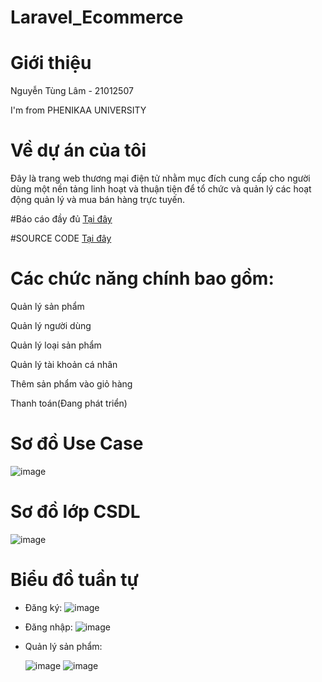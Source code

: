 # Laravel_Ecommerce

# Giới thiệu
Nguyễn Tùng Lâm - 21012507

I'm from PHENIKAA UNIVERSITY

# Về dự án của tôi
Đây là trang web thương mại điện tử nhằm mục đích cung cấp cho người dùng một nền tảng linh hoạt và thuận tiện để tổ chức và quản lý các hoạt động quản lý và mua bán hàng trực tuyến.

#Báo cáo đầy đủ
[Tại đây](https://docs.google.com/document/d/1MIPpSXVhuzt6ZSZdB8AzsDk3N227Y4eg/edit?usp=sharing&ouid=100491365752129575375&rtpof=true&sd=true)

#SOURCE CODE
[Tại đây]()

# Các chức năng chính bao gồm:
Quản lý sản phẩm

Quản lý người dùng

Quản lý loại sản phẩm

Quản lý tài khoản cá nhân

Thêm sản phẩm vào giỏ hàng

Thanh toán(Đang phát triển)

# Sơ đồ Use Case

![image](https://github.com/user-attachments/assets/b350febb-8809-4d70-aa64-23bb416d04ec)

# Sơ đồ lớp CSDL

![image](https://github.com/user-attachments/assets/4fe865c0-7447-453d-a1db-604005a0cbc8)

# Biểu đồ tuần tự

- Đăng ký:
  ![image](https://github.com/user-attachments/assets/83461ed7-0f5b-4090-bb99-258209506b09)

- Đăng nhập:
  ![image](https://github.com/user-attachments/assets/53638701-82fc-4097-a9a9-64b5891c4006)

- Quản lý sản phẩm:

  ![image](https://github.com/user-attachments/assets/1d0b0ea9-2845-4e07-baca-e05873a7720c)
  ![image](https://github.com/user-attachments/assets/ddde7c66-b15b-42e3-bfe5-65901f9644d0)




